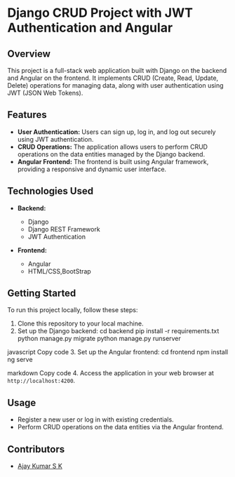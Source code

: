 # Django CRUD Project with JWT Authentication and Angular

## Overview
This project is a full-stack web application built with Django on the backend and Angular on the frontend. It implements CRUD (Create, Read, Update, Delete) operations for managing data, along with user authentication using JWT (JSON Web Tokens).

## Features
- **User Authentication:** Users can sign up, log in, and log out securely using JWT authentication.
- **CRUD Operations:** The application allows users to perform CRUD operations on the data entities managed by the Django backend.
- **Angular Frontend:** The frontend is built using Angular framework, providing a responsive and dynamic user interface.

## Technologies Used
- **Backend:**
  - Django
  - Django REST Framework
  - JWT Authentication
  
- **Frontend:**
  - Angular
  - HTML/CSS,BootStrap 

## Getting Started
To run this project locally, follow these steps:

1. Clone this repository to your local machine.
2. Set up the Django backend:
cd backend
pip install -r requirements.txt
python manage.py migrate
python manage.py runserver

javascript
Copy code
3. Set up the Angular frontend:
cd frontend
npm install
ng serve

markdown
Copy code
4. Access the application in your web browser at `http://localhost:4200`.

## Usage
- Register a new user or log in with existing credentials.
- Perform CRUD operations on the data entities via the Angular frontend.

## Contributors
- [Ajay Kumar S K]([https://github.com/Ajaykumarsk])

